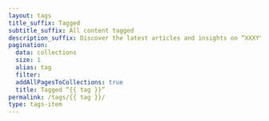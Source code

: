 ```yaml
---
layout: tags
title_suffix: Tagged
subtitle_suffix: All content tagged
description_suffix: Discover the latest articles and insights on “XXXYYY” on silvestar.codes. Find all the content related to “XXXYYY” topic and learn more about it.
pagination:
  data: collections
  size: 1
  alias: tag
  filter:
  addAllPagesToCollections: true
  title: Tagged “{{ tag }}”
permalink: /tags/{{ tag }}/
type: tags-item
---
```

